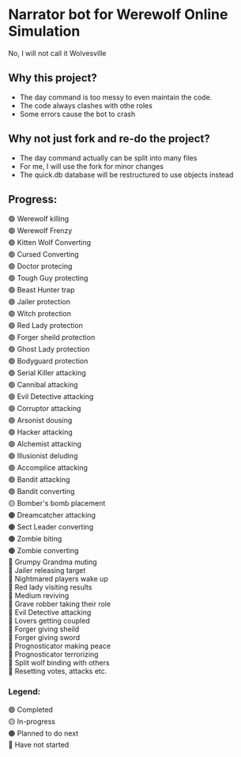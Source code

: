 # Narrator bot for Werewolf Online Simulation
No, I will not call it Wolvesville

## Why this project?
- The day command is too messy to even maintain the code. 
- The code always clashes with othe roles
- Some errors cause the bot to crash

## Why not just fork and re-do the project?
- The day command actually can be split into many files
- For me, I will use the fork for minor changes
- The quick.db database will be restructured to use objects instead

## Progress:
🟢 Werewolf killing               <br>
🟢 Werewolf Frenzy                <br>
🟢 Kitten Wolf Converting         <br>
🟢 Cursed Converting              <br>
🟢 Doctor protecing               <br>
🟢 Tough Guy protecting           <br>
🟢 Beast Hunter trap              <br>
🟢 Jailer protection              <br>
🟢 Witch protection               <br>
🟢 Red Lady protection            <br>
🟢 Forger sheild protection       <br>
🟢 Ghost Lady protection          <br>
🟢 Bodyguard protection           <br>
🟢 Serial Killer attacking        <br>
🟢 Cannibal attacking             <br>
🟢 Evil Detective attacking       <br>
🟢 Corruptor attacking            <br>
🟢 Arsonist dousing               <br>
🟢 Hacker attacking               <br>
🟢 Alchemist attacking            <br>
🟢 Illusionist deluding           <br>
🟢 Accomplice attacking           <br>
🟢 Bandit attacking               <br>
🟢 Bandit converting              <br>
🟡 Bomber's bomb placement        <br>
🟠 Dreamcatcher attacking         <br>
🟠 Sect Leader converting         <br>
🟠 Zombie biting                  <br>
🟠 Zombie converting              <br>
🔴 Grumpy Grandma muting          <br>
🔴 Jailer releasing target        <br>
🔴 Nightmared players wake up     <br>
🔴 Red lady visiting results      <br>
🔴 Medium reviving                <br>
🔴 Grave robber taking their role <br>
🔴 Evil Detective attacking       <br>
🔴 Lovers getting coupled         <br>
🔴 Forger giving sheild           <br>
🔴 Forger giving sword            <br>
🔴 Prognosticator making peace    <br>
🔴 Prognosticator terrorizing     <br>
🔴 Split wolf binding with others <br>
🔴 Resetting votes, attacks etc.  <br>



### Legend:
🟢 Completed                      <br>
🟡 In-progress                    <br>
🟠 Planned to do next             <br>
🔴 Have not started               <br>

